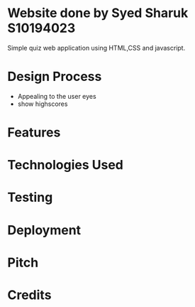  # Website done by Syed Sharuk S10194023
Simple quiz web application using HTML,CSS and javascript.
# Design Process
- Appealing to the user eyes
- show highscores
# Features

# Technologies Used
# Testing

# Deployment
# Pitch
# Credits
